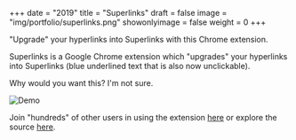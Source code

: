 +++
date = "2019"
title = "Superlinks"
draft = false
image = "img/portfolio/superlinks.png"
showonlyimage = false
weight = 0
+++

"Upgrade" your hyperlinks into Superlinks with this Chrome extension.

<!--more-->
Superlinks is a Google Chrome extension which "upgrades" your hyperlinks into Superlinks (blue underlined text that is also now unclickable).

Why would you want this? I'm not sure.

![Demo](/img/portfolio/res/superlinks_demo.gif)

Join "hundreds" of other users in using the extension [here](https://chrome.google.com/webstore/detail/superlinks/ildidgmdkfaldcfogkghghkbgjkbhflm) or explore the source [here](https://github.com/jminjie/superlink).

